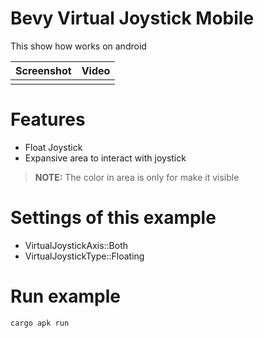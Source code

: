 # Bevy Virtual Joystick Mobile
This show how works on android

|  Screenshot  |  Video  |
|--------------|---------|
|              |         |

# Features
- Float Joystick
- Expansive area to interact with joystick

> **NOTE:** The color in area is only for make it visible

# Settings of this example
- VirtualJoystickAxis::Both
- VirtualJoystickType::Floating

# Run example
```sh
cargo apk run
```
